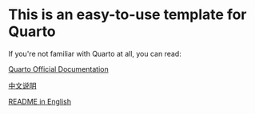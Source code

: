 # This is an easy-to-use template for Quarto

If you're not familiar with Quarto at all, you can read:

[Quarto Official Documentation](https://quarto.org/docs/guide/)

[中文说明](https://github.com/yby026/Writing_Template/blob/main/README_ch.md)

[README in English](https://github.com/yby026/Writing_Template/blob/main/README_en.md)
